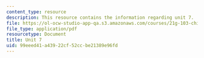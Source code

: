```yaml
---
content_type: resource
description: This resource contains the information regarding unit 7.
file: https://ol-ocw-studio-app-qa.s3.amazonaws.com/courses/21g-103-chinese-iii-regular-fall-2005/99eeed41a43922cf52ccbe21389e96fd_MIT21G_103F05_unit7.pdf
file_type: application/pdf
resourcetype: Document
title: Unit 7
uid: 99eeed41-a439-22cf-52cc-be21389e96fd
---
```

